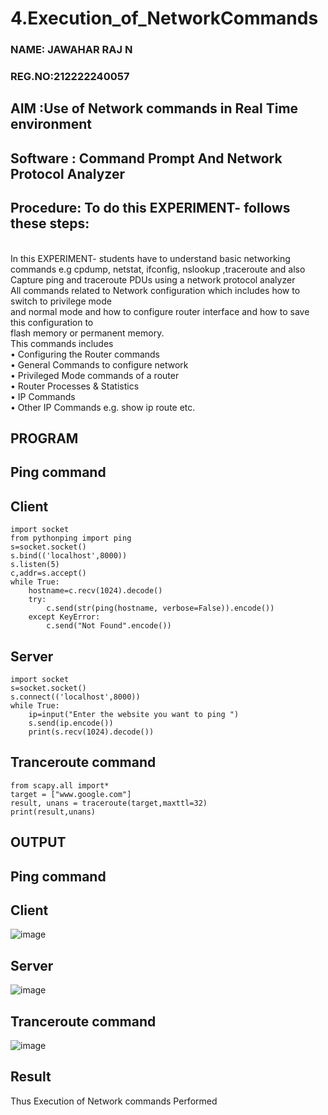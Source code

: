 # 4.Execution_of_NetworkCommands
### NAME: JAWAHAR RAJ N
### REG.NO:212222240057

## AIM :Use of Network commands in Real Time environment
## Software : Command Prompt And Network Protocol Analyzer
## Procedure: To do this EXPERIMENT- follows these steps:
<BR>
In this EXPERIMENT- students have to understand basic networking commands e.g cpdump, netstat, ifconfig, nslookup ,traceroute and also Capture ping and traceroute PDUs using a network protocol analyzer 
<BR>
All commands related to Network configuration which includes how to switch to privilege mode
<BR>
and normal mode and how to configure router interface and how to save this configuration to
<BR>
flash memory or permanent memory.
<BR>
This commands includes
<BR>
• Configuring the Router commands
<BR>
• General Commands to configure network
<BR>
• Privileged Mode commands of a router 
<BR>
• Router Processes & Statistics
<BR>
• IP Commands
<BR>
• Other IP Commands e.g. show ip route etc.
<BR>

## PROGRAM

## Ping command
## Client
```
import socket 
from pythonping import ping 
s=socket.socket() 
s.bind(('localhost',8000)) 
s.listen(5) 
c,addr=s.accept() 
while True: 
    hostname=c.recv(1024).decode() 
    try: 
        c.send(str(ping(hostname, verbose=False)).encode()) 
    except KeyError: 
        c.send("Not Found".encode())
```
## Server
```
import socket 
s=socket.socket() 
s.connect(('localhost',8000)) 
while True: 
    ip=input("Enter the website you want to ping ") 
    s.send(ip.encode()) 
    print(s.recv(1024).decode())
```
## Tranceroute command
```
from scapy.all import* 
target = ["www.google.com"] 
result, unans = traceroute(target,maxttl=32) 
print(result,unans)
```
## OUTPUT
## Ping command
## Client
![image](https://github.com/Yuvasreemuthusamy/4.Execution_of_NetworkCommends/assets/144870887/a71fd251-4981-4a47-895e-397385132009)

## Server
![image](https://github.com/Yuvasreemuthusamy/4.Execution_of_NetworkCommends/assets/144870887/798a1a24-2784-46a9-916a-ec8552ecd907)

## Tranceroute command
![image](https://github.com/Yuvasreemuthusamy/4.Execution_of_NetworkCommends/assets/144870887/ce4aa790-9cc7-427a-8860-e4a5f40b1076)

## Result
Thus Execution of Network commands Performed 
